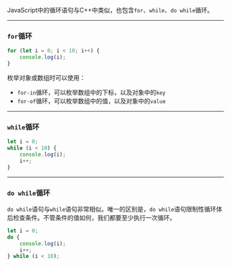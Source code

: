 JavaScript中的循环语句与C++中类似，也包含`for`、`while`、`do while`循环。

---

### `for`循环
```js
for (let i = 0; i < 10; i++) {
    console.log(i);
}
```
枚举对象或数组时可以使用：

- `for-in`循环，可以枚举数组中的下标，以及对象中的`key`
- `for-of`循环，可以枚举数组中的值，以及对象中的`value`

---

### `while`循环
```js
let i = 0;
while (i < 10) {
    console.log(i);
    i++;
}
```

---

### `do while`循环
`do while`语句与`while`语句非常相似。唯一的区别是，`do while`语句限制性循环体后检查条件。不管条件的值如何，我们都要至少执行一次循环。
```js
let i = 0;
do {
    console.log(i);
    i++;
} while (i < 10);
```